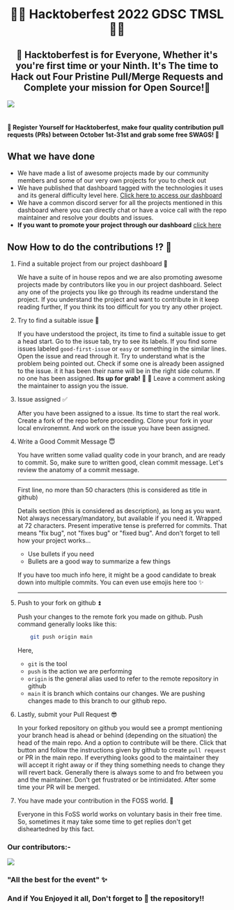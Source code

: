 <h1 align=center>🌟💫 Hacktoberfest 2022 GDSC TMSL💫🌟</h1>


## <center> 🌟 Hacktoberfest is for Everyone, Whether it's you're first time or your Ninth. It's The time to Hack out Four Pristine Pull/Merge Requests and Complete your mission for Open Source!🌟</center>

<img align="center" src="https://res.cloudinary.com/practicaldev/image/fetch/s--ds97LCK---/c_imagga_scale,f_auto,fl_progressive,h_420,q_auto,w_1000/https://dev-to-uploads.s3.amazonaws.com/uploads/articles/ymlmr15l83rrjq8natft.jpg"/>
 
#### <br> 📢 Register Yourself for Hacktoberfest, make four quality contribution pull requests (PRs) between October 1st-31st and grab some free SWAGS! 🌟

## What we have done

- We have made a list of awesome projects made by our community members and some of our very own projects for you to check out
- We have published that dashboard tagged with the technologies it uses and its general difficulty level here. [Click here to access our dashboard](https://hacktoberfest-gdsc-tmsl-4eaa0.web.app/)
- We have a common discord server for all the projects mentioned in this dashboard where you can directly chat or have a voice call with the repo maintainer and resolve your doubts and issues.
- **If you want to promote your project through our dashboard** [click here](bit.ly/hacktoberfest-tmsl)

## Now How to do the contributions ⁉️ 💭

1. Find a suitable project from our project dashboard 📝

   We have a suite of in house repos and we are also promoting awesome projects made by contributors like you in our project dashboard. Select any one of the projects you like go through its readme understand the project. If you understand the project and want to contribute in it keep reading further, If you think its too difficult for you try any other project.

2. Try to find a suitable issue 📍

   If you have understood the project, its time to find a suitable issue to get a head start. Go to the issue tab, try to see its labels. If you find some issues labeled `good-first-issue` or `easy` or something in the similar lines. Open the issue and read through it. Try to understand what is the problem being pointed out. Check if some one is already been assigned to the issue. it it has been their name will be in the right side column. If no one has been assigned. **Its up for grab!** 🎉 🎉 Leave a comment asking the maintainer to assign you the issue.

3. Issue assigned ✅

   After you have been assigned to a issue. Its time to start the real work. Create a fork of the repo before proceeding. Clone your fork in your local environemnt. And work on the issue you have been assigned.

4. Write a Good Commit Message 😇

   You have written some valiad quality code in your branch, and are ready to commit. So, make sure to written good, clean commit message.
   Let's review the anatomy of a commit message.

   ***

   First line, no more than 50 characters (this is considered as title in github)

   Details section (this is considered as description), as long as you want. Not always necessary/mandatory, but
   available if you need it. Wrapped at 72 characters. Present imperative
   tense is preferred for commits. That means "fix bug", not "fixes bug" or
   "fixed bug". And don't forget to tell how your project works...

   - Use bullets if you need
   - Bullets are a good way to summarize a few things

   If you have too much info here, it might be a good candidate to break
   down into multiple commits. You can even use emojis here too :sparkles:

   ***

5. Push to your fork on github ⏫

   Push your changes to the remote fork you made on github. Push command generally looks like this:

   ```sh
       git push origin main
   ```

   Here,

   - `git` is the tool
   - `push` is the action we are performing
   - `origin` is the general alias used to refer to the remote repository in github
   - `main` it is branch which contains our changes. We are pushing changes made to this branch to our github repo.

6. Lastly, submit your Pull Request 😎

   In your forked repository on github you would see a prompt mentioning your branch head is ahead or behind (depending on the situation) the head of the main repo. And a option to contribute will be there. Click that button and follow the instructions given by github to create `pull request` or PR in the main repo. If everything looks good to the maintainer they will accept it right away or if they thing something needs to change they will revert back. Generally there is always some to and fro between you and the maintainer. Don't get frustrated or be intimidated. After some time your PR will be merged.

7. You have made your contribution in the FOSS world. 🥳

   Everyone in this FoSS world works on voluntary basis in their free time. So, sometimes it may take some time to get replies don't get disheartedned by this fact.

### Our contributors:-

<a href="https://github.com/GDSC-TMSL/Hacktoberfest/graphs/contributors">
  <img src="https://contrib.rocks/image?repo=GDSC-TMSL/Hacktoberfest" />
</a>

### "All the best for the event" ✨

### And if You Enjoyed it all, Don't forget to 🌟 the repository!!
